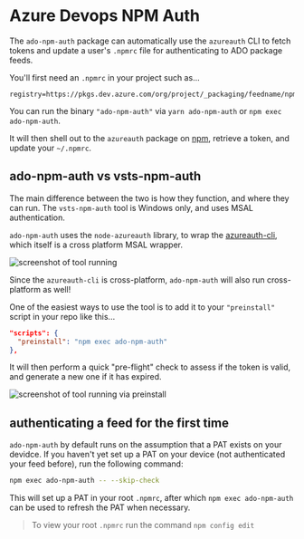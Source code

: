 # Azure Devops NPM Auth

The `ado-npm-auth` package can automatically use the `azureauth` CLI to fetch tokens and update a user's `.npmrc` file for authenticating to ADO package feeds.

You'll first need an `.npmrc` in your project such as...

```text
registry=https://pkgs.dev.azure.com/org/project/_packaging/feedname/npm/registry/
```

You can run the binary `"ado-npm-auth"` via `yarn ado-npm-auth` or `npm exec ado-npm-auth`.

It will then shell out to the `azureauth` package on [npm](https://www.npmjs.com/package/azureauth), retrieve a token, and update your `~/.npmrc`.

## ado-npm-auth vs vsts-npm-auth

The main difference between the two is how they function, and where they can run. The `vsts-npm-auth` tool is Windows only, and uses MSAL authentication.

`ado-npm-auth` uses the `node-azureauth` library, to wrap the [azureauth-cli](https://github.com/AzureAD/microsoft-authentication-cli), which itself is a cross platform MSAL wrapper.

![screenshot of tool running](https://github.com/microsoft/ado-npm-auth/raw/main/packages/ado-npm-auth/static/image.png)

Since the `azureauth-cli` is cross-platform, `ado-npm-auth` will also run cross-platform as well!

One of the easiest ways to use the tool is to add it to your `"preinstall"` script in your repo like this...

```json
"scripts": {
  "preinstall": "npm exec ado-npm-auth"
},
```

It will then perform a quick "pre-flight" check to assess if the token is valid, and generate a new one if it has expired.

![screenshot of tool running via preinstall](https://github.com/microsoft/ado-npm-auth/raw/main/packages/ado-npm-auth/static/preinstall.png)

## authenticating a feed for the first time

`ado-npm-auth` by default runs on the assumption that a PAT exists on your devidce. 
If you haven't yet set up a PAT on your device (not authenticated your feed before), run the following command: 
```bash
npm exec ado-npm-auth -- --skip-check
```
This will set up a PAT in your root `.npmrc`, after which `npm exec ado-npm-auth` can be used to refresh the PAT when necessary.

> To view your root `.npmrc` run the command `npm config edit`
